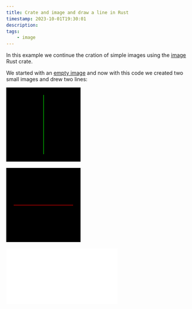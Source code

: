 ```yaml
---
title: Crate and image and draw a line in Rust
timestamp: 2023-10-01T19:30:01
description:
tags:
    - image
---
```


In this example we continue the cration of simple images using the [image](https://crates.io/crates/image) Rust crate.

We started with an [empty image](/create-empty-image) and now with this code we created two small images and drew two lines:

![veritcal green line](examples/create-image-draw-line/green_vertical_line.png)

![horizontal red line](examples/create-image-draw-line/red_horizontal_line.png)

![](examples/create-image-draw-line/src/main.rs)


